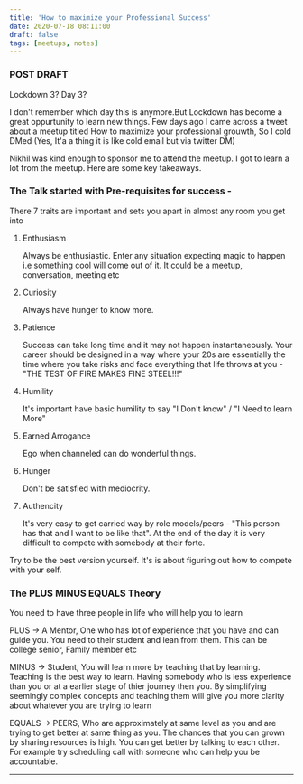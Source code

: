 ```yaml
---
title: 'How to maximize your Professional Success'
date: 2020-07-18 08:11:00 
draft: false
tags: [meetups, notes]
---
```

### POST DRAFT 
Lockdown 3? Day 3?

I don't remember which day this is anymore.But Lockdown has become a great oppurtunity to learn new things. Few days ago I came across a tweet about a meetup titled How to maximize your professional grouwth, So I cold DMed (Yes, It'a a thing it is like cold email but via twitter DM)

Nikhil was kind enough to sponsor me to attend the meetup. I got to learn a lot from the meetup. Here are some key takeaways.

### The Talk started with Pre-requisites for success -

There 7 traits are important and sets you apart in almost any room you get into

1. Enthusiasm 
   
   Always be enthusiastic. Enter any situation expecting magic to happen i.e something cool will come out of it. It could be a meetup, conversation, meeting etc

2. Curiosity

    Always have hunger to know more.

3. Patience

    Success can take long time and it may not happen instantaneously. Your career should be designed in a way where your 20s are essentially the time where you take risks and face everything that life throws at you - "THE TEST OF FIRE MAKES FINE STEEL!!!"

4. Humility
    
    It's important have basic humility to say "I Don't know" / "I Need to learn More"

5. Earned Arrogance
    
    Ego when channeled can do wonderful things.

6. Hunger
    
    Don't be satisfied with mediocrity. 

7. Authencity 
    
    It's very easy to get carried way by role models/peers - "This person has that and I want to be like that". At the end of the day it is very difficult to compete with somebody at their forte. 


Try to be the best version yourself. It's is about figuring out how to compete with your self.

### The PLUS MINUS EQUALS Theory

You need to have three people in life who will help you to learn

PLUS -> A Mentor, One who has lot of experience that you have and can guide you. You need to their student and lean from them. This can be college senior, Family member etc

MINUS ->  Student, You will learn more by teaching that by learning. Teaching is the best way to learn. Having somebody who is less experience than you or at a earlier stage of thier journey then you. By simplifying seemingly complex concepts and teaching them will give you more clarity about whatever you are trying to learn

EQUALS -> PEERS, Who are approximately at same level as you and are trying to get better at same thing as you. The chances that you can grown by sharing resources is high. You can get better by talking to each other. For example try scheduling call with someone who can help you be accountable. 

---